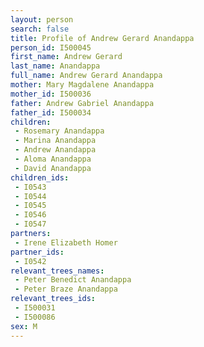 ```yaml
---
layout: person
search: false
title: Profile of Andrew Gerard Anandappa
person_id: I500045
first_name: Andrew Gerard
last_name: Anandappa
full_name: Andrew Gerard Anandappa
mother: Mary Magdalene Anandappa
mother_id: I500036
father: Andrew Gabriel Anandappa
father_id: I500034
children:
 - Rosemary Anandappa
 - Marina Anandappa
 - Andrew Anandappa
 - Aloma Anandappa
 - David Anandappa
children_ids:
 - I0543
 - I0544
 - I0545
 - I0546
 - I0547
partners:
 - Irene Elizabeth Homer
partner_ids:
 - I0542
relevant_trees_names:
 - Peter Benedict Anandappa
 - Peter Braze Anandappa
relevant_trees_ids:
 - I500031
 - I500086
sex: M
---
```



